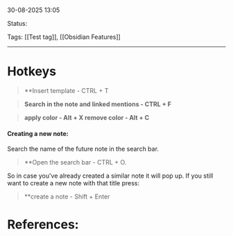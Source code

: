 
30-08-2025 13:05

Status:

Tags: [[Test tag]], [[Obsidian Features]]

---
# Hotkeys

>**Insert template - CTRL + T

> **Search in the note and linked mentions - CTRL + F**


> **apply color - Alt + X
> remove color - Alt + C**


#### Creating a new note:
Search the name of the future note in the search bar.

>**Open the search bar - CTRL + O.

So in case you've already created a similar note it will pop up. 
If you still want to create a new note with that title press:

> **create a note - Shift + Enter


# References:

